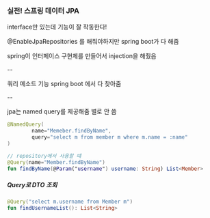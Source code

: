### 실전! 스프링 데이터 JPA

interface만 있는데 기능이 잘 작동한다!

@EnableJpaRepositories 를 해줘야하지만
spring boot가 다 해줌

spring이 
인터페이스 구현체를 만들어서 injection을 해줬음

--

쿼리 메소드 기능
spring boot 에서 다 찾아줌

--

jpa는
named query를 제공해줌 별로 안 씀
```kotlin
@NamedQuery(
        name="Memeber.findByName",
        query="select m from member m where m.name = :name"
)

// repository에서 사용할 떄
@Query(name="Member.findByName")
fun findByName(@Param("username") username: String) List<Member>
```

##### Query로 DTO 조회
```kotlin
@Query("select m.username from Member m")
fun findUsernameList(): List<String>
```